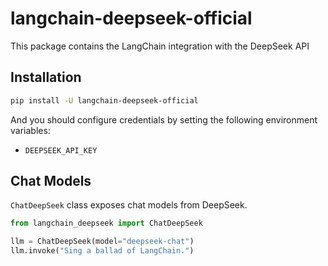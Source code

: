 # langchain-deepseek-official

This package contains the LangChain integration with the DeepSeek API

## Installation

```bash
pip install -U langchain-deepseek-official
```

And you should configure credentials by setting the following environment variables:

* `DEEPSEEK_API_KEY`

## Chat Models

`ChatDeepSeek` class exposes chat models from DeepSeek.

```python
from langchain_deepseek import ChatDeepSeek

llm = ChatDeepSeek(model="deepseek-chat")
llm.invoke("Sing a ballad of LangChain.")
```
